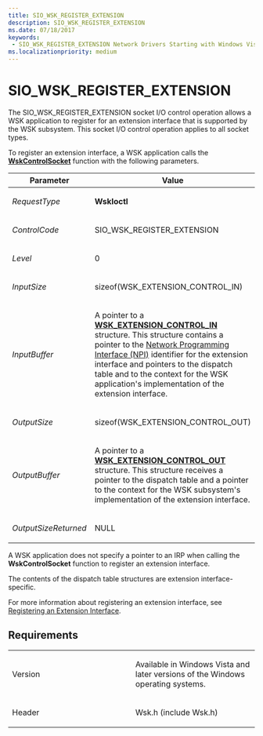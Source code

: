 ```yaml
---
title: SIO_WSK_REGISTER_EXTENSION
description: SIO_WSK_REGISTER_EXTENSION
ms.date: 07/18/2017
keywords:
 - SIO_WSK_REGISTER_EXTENSION Network Drivers Starting with Windows Vista
ms.localizationpriority: medium
---
```


# SIO\_WSK\_REGISTER\_EXTENSION


The SIO\_WSK\_REGISTER\_EXTENSION socket I/O control operation allows a WSK application to register for an extension interface that is supported by the WSK subsystem. This socket I/O control operation applies to all socket types.

To register an extension interface, a WSK application calls the [**WskControlSocket**](/windows-hardware/drivers/ddi/wsk/nc-wsk-pfn_wsk_control_socket) function with the following parameters.

<table>
<colgroup>
<col width="50%" />
<col width="50%" />
</colgroup>
<thead>
<tr class="header">
<th>Parameter</th>
<th>Value</th>
</tr>
</thead>
<tbody>
<tr class="odd">
<td><p><em>RequestType</em></p></td>
<td><p><strong>WskIoctl</strong></p></td>
</tr>
<tr class="even">
<td><p><em>ControlCode</em></p></td>
<td><p>SIO_WSK_REGISTER_EXTENSION</p></td>
</tr>
<tr class="odd">
<td><p><em>Level</em></p></td>
<td><p>0</p></td>
</tr>
<tr class="even">
<td><p><em>InputSize</em></p></td>
<td><p>sizeof(WSK_EXTENSION_CONTROL_IN)</p></td>
</tr>
<tr class="odd">
<td><p><em>InputBuffer</em></p></td>
<td><p>A pointer to a <a href="/windows-hardware/drivers/ddi/wsk/ns-wsk-_wsk_extension_control_in" data-raw-source="[&lt;strong&gt;WSK_EXTENSION_CONTROL_IN&lt;/strong&gt;](/windows-hardware/drivers/ddi/wsk/ns-wsk-_wsk_extension_control_in)"><strong>WSK_EXTENSION_CONTROL_IN</strong></a> structure. This structure contains a pointer to the <a href="/windows-hardware/drivers/network/network-programming-interface" data-raw-source="[Network Programming Interface (NPI)](./network-programming-interface.md)">Network Programming Interface (NPI)</a> identifier for the extension interface and pointers to the dispatch table and to the context for the WSK application's implementation of the extension interface.</p></td>
</tr>
<tr class="even">
<td><p><em>OutputSize</em></p></td>
<td><p>sizeof(WSK_EXTENSION_CONTROL_OUT)</p></td>
</tr>
<tr class="odd">
<td><p><em>OutputBuffer</em></p></td>
<td><p>A pointer to a <a href="/windows-hardware/drivers/ddi/wsk/ns-wsk-_wsk_extension_control_out" data-raw-source="[&lt;strong&gt;WSK_EXTENSION_CONTROL_OUT&lt;/strong&gt;](/windows-hardware/drivers/ddi/wsk/ns-wsk-_wsk_extension_control_out)"><strong>WSK_EXTENSION_CONTROL_OUT</strong></a> structure. This structure receives a pointer to the dispatch table and a pointer to the context for the WSK subsystem's implementation of the extension interface.</p></td>
</tr>
<tr class="even">
<td><p><em>OutputSizeReturned</em></p></td>
<td><p>NULL</p></td>
</tr>
</tbody>
</table>


A WSK application does not specify a pointer to an IRP when calling the **WskControlSocket** function to register an extension interface.

The contents of the dispatch table structures are extension interface-specific.

For more information about registering an extension interface, see [Registering an Extension Interface](./registering-an-extension-interface.md).

Requirements
------------

<table>
<colgroup>
<col width="50%" />
<col width="50%" />
</colgroup>
<tbody>
<tr class="odd">
<td><p>Version</p></td>
<td><p>Available in Windows Vista and later versions of the Windows operating systems.</p></td>
</tr>
<tr class="even">
<td><p>Header</p></td>
<td>Wsk.h (include Wsk.h)</td>
</tr>
</tbody>
</table>

